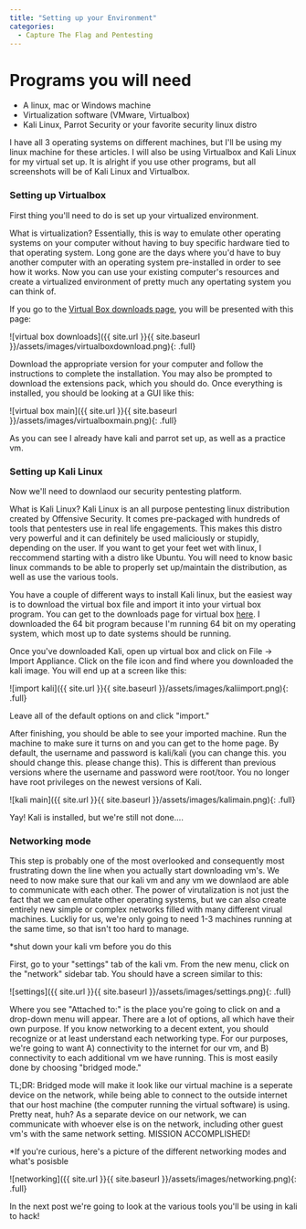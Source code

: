 ```yaml
---
title: "Setting up your Environment"
categories:
  - Capture The Flag and Pentesting
---
```


# Programs you will need

* A linux, mac or Windows machine 
* Virtualization software (VMware, Virtualbox)
* Kali Linux, Parrot Security or your favorite security linux distro

I have all 3 operating systems on different machines, but I'll be using my linux machine for these articles. I will also be using Virtualbox and Kali Linux for my virtual set up. It is alright if you use other programs, but all screenshots will be of Kali Linux and Virtualbox. 

### Setting up Virtualbox

First thing you'll need to do is set up your virtualized environment.

What is virtualization? Essentially, this is way to emulate other operating systems on your computer without having to buy specific hardware tied to that operating system. Long gone are the days where you'd have to buy another computer with an operating system pre-installed in order to see how it works. Now you can use your existing computer's resources and create a virtualized environment of pretty much any opertating system you can think of. 

If you go to the [Virtual Box downloads page](https://www.virtualbox.org/wiki/Downloads), you will be presented with this page:

![virtual box downloads]({{ site.url }}{{ site.baseurl }}/assets/images/virtualboxdownload.png){: .full}

Download the appropriate version for your computer and follow the instructions to complete the installation. You may also be prompted to download the extensions pack, which you should do. Once everything is installed, you should be looking at a GUI like this:

![virtual box main]({{ site.url }}{{ site.baseurl }}/assets/images/virtualboxmain.png){: .full}

As you can see I already have kali and parrot set up, as well as a practice vm. 

### Setting up Kali Linux

Now we'll need to downlaod our security pentesting platform. 

What is Kali Linux? Kali Linux is an all purpose pentesting linux distribution created by Offensive Security. It comes pre-packaged with hundreds of tools that pentesters use in real life engagements. This makes this distro very powerful and it can definitely be used maliciously or stupidly, depending on the user. If you want to get your feet wet with linux, I reccommend starting with a distro like Ubuntu. You will need to know basic linux commands to be able to properly set up/maintain the distribution, as well as use the various tools. 

You have a couple of different ways to install Kali linux, but the easiest way is to download the virtual box file and import it into your virtual box program. You can get to the downloads page for virtual box [here](https://www.offensive-security.com/kali-linux-vm-vmware-virtualbox-image-download/). I downloaded the 64 bit program because I'm running 64 bit on my operating system, which most up to date systems should be running. 

Once you've downloaded Kali, open up virtual box and click on File -> Import Appliance. Click on the file icon and find where you downloaded the kali image. You will end up at a screen like this:

![import kali]({{ site.url }}{{ site.baseurl }}/assets/images/kaliimport.png){: .full}

Leave all of the default options on and click "import." 

After finishing, you should be able to see your imported machine. Run the machine to make sure it turns on and you can get to the home page. By default, the username and password is kali/kali (you can change this. you should change this. please change this). This is different than previous versions where the username and password were root/toor. You no longer have root privileges on the newest versions of Kali. 

![kali main]({{ site.url }}{{ site.baseurl }}/assets/images/kalimain.png){: .full}

Yay! Kali is installed, but we're still not done....

### Networking mode 

This step is probably one of the most overlooked and consequently most frustrating down the line when you actually start downloading vm's. We need to now make sure that our kali vm and any vm we downlaod are able to communicate with each other.
The power of virutalization is not just the fact that we can emulate other operating systems, but we can also create entirely new simple or complex networks filled with many different virual machines. Luckliy for us, we're only going to need 1-3 machines running at the same time, so that isn't too hard to manage.

*shut down your kali vm before you do this

First, go to your "settings" tab of the kali vm. From the new menu, click on the "network" sidebar tab. You should have a screen similar to this:

![settings]({{ site.url }}{{ site.baseurl }}/assets/images/settings.png){: .full}

Where you see "Attached to:" is the place you're going to click on and a drop-down menu will appear. There are a lot of options, all which have their own purpose. If you know networking to a decent extent, you should recognize or at least understand each networking type. For our purposes, we're going to want A) connectivity to the internet for our vm, and B) connectivity to each additional vm we have running. This is most easily done by choosing "bridged mode." 

TL;DR: Bridged mode will make it look like our virtual machine is a seperate device on the network, while being able to connect to the outside internet that our host machine (the computer running the virtual software) is using. Pretty neat, huh? As a separate device on our network, we can communicate with whoever else is on the network, including other guest vm's with the same network setting. MISSION ACCOMPLISHED!

*If you're curious, here's a picture of the different networking modes and what's posisble

![networking]({{ site.url }}{{ site.baseurl }}/assets/images/networking.png){: .full}

In the next post we're going to look at the various tools you'll be using in kali to hack! 

